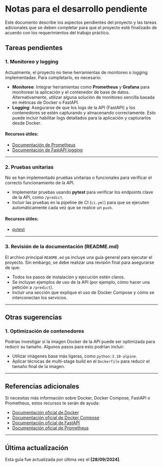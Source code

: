 # Notas para el desarrollo pendiente

Este documento describe los aspectos pendientes del proyecto y las tareas adicionales que se deben completar para que el proyecto esté finalizado de acuerdo con los requerimientos del trabajo práctico.

## Tareas pendientes

### 1. **Monitoreo y logging**

Actualmente, el proyecto no tiene herramientas de monitoreo o logging implementadas. Para completarlo, es necesario:

- **Monitoreo**: Integrar herramientas como **Prometheus** y **Grafana** para monitorear la aplicación y el contenedor de base de datos. Alternativamente, utilizar alguna solución de monitoreo sencilla basada en métricas de Docker o FastAPI.
- **Logging**: Asegurarse de que los logs de la API (FastAPI) y los contenedores se estén capturando y almacenando correctamente. Esto puede incluir habilitar logs detallados para la aplicación y capturarlos desde Docker.

#### Recursos útiles:
- [Documentación de Prometheus](https://prometheus.io/docs/introduction/overview/)
- [Documentación de FastAPI logging](https://fastapi.tiangolo.com/advanced/custom-loggers/)

---

### 2. **Pruebas unitarias**

No se han implementado pruebas unitarias o funcionales para verificar el correcto funcionamiento de la API.

- Implementar pruebas usando **pytest** para verificar los endpoints clave de la API, como `/predict`.
- Incluir las pruebas en la pipeline de CI (`ci.yml`) para que se ejecuten automáticamente cada vez que se realice un `push`.

#### Recursos útiles:
- [pytest](https://docs.pytest.org/en/stable/)

---

### 3. **Revisión de la documentación (README.md)**

El archivo principal `README.md` ya incluye una guía general para ejecutar el proyecto. Sin embargo, se debe realizar una revisión final para asegurarse de que:

- Todos los pasos de instalación y ejecución estén claros.
- Se incluyan ejemplos de uso de la API (por ejemplo, cómo hacer una petición a `/predict`).
- Incluir una sección que explique el uso de Docker Compose y cómo se interconectan los servicios.

---

## Otras sugerencias

### 1. **Optimización de contenedores**

Podrías investigar si la imagen Docker de la API puede ser optimizada para reducir su tamaño. Algunos pasos para esto podrían incluir:

- Utilizar imágenes base más ligeras, como `python:3.10-alpine`.
- Aplicar técnicas de multi-stage build en el `Dockerfile` para reducir el tamaño final de la imagen.

---

## Referencias adicionales

Si necesitas más información sobre Docker, Docker Compose, FastAPI o Prometheus, estos recursos te serán de ayuda:

- [Documentación oficial de Docker](https://docs.docker.com/)
- [Documentación oficial de Docker Compose](https://docs.docker.com/compose/)
- [Documentación oficial de FastAPI](https://fastapi.tiangolo.com/)
- [Documentación oficial de Prometheus](https://prometheus.io/docs/introduction/overview/)

---

## Última actualización
Esta guía fue actualizada por última vez el **[28/09/2024]**.
